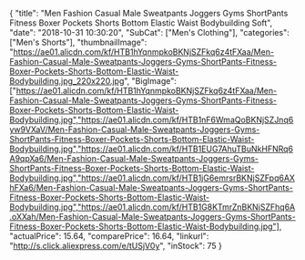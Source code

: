 {
	"title": "Men Fashion Casual Male Sweatpants Joggers Gyms ShortPants Fitness Boxer Pockets Shorts Bottom Elastic Waist Bodybuilding Soft",
	"date": "2018-10-31 10:30:20",
	"SubCat": ["Men's Clothing"],
	"categories": ["Men's Shorts"],
	"thumbnailImage": "https://ae01.alicdn.com/kf/HTB1hYqnmpkoBKNjSZFkq6z4tFXaa/Men-Fashion-Casual-Male-Sweatpants-Joggers-Gyms-ShortPants-Fitness-Boxer-Pockets-Shorts-Bottom-Elastic-Waist-Bodybuilding.jpg_220x220.jpg",
	"BigImage": ["https://ae01.alicdn.com/kf/HTB1hYqnmpkoBKNjSZFkq6z4tFXaa/Men-Fashion-Casual-Male-Sweatpants-Joggers-Gyms-ShortPants-Fitness-Boxer-Pockets-Shorts-Bottom-Elastic-Waist-Bodybuilding.jpg","https://ae01.alicdn.com/kf/HTB1nF6WmaQoBKNjSZJnq6yw9VXaV/Men-Fashion-Casual-Male-Sweatpants-Joggers-Gyms-ShortPants-Fitness-Boxer-Pockets-Shorts-Bottom-Elastic-Waist-Bodybuilding.jpg","https://ae01.alicdn.com/kf/HTB1EUG7AhuTBuNkHFNRq6A9qpXa6/Men-Fashion-Casual-Male-Sweatpants-Joggers-Gyms-ShortPants-Fitness-Boxer-Pockets-Shorts-Bottom-Elastic-Waist-Bodybuilding.jpg","https://ae01.alicdn.com/kf/HTB1jG6emrsrBKNjSZFpq6AXhFXa6/Men-Fashion-Casual-Male-Sweatpants-Joggers-Gyms-ShortPants-Fitness-Boxer-Pockets-Shorts-Bottom-Elastic-Waist-Bodybuilding.jpg","https://ae01.alicdn.com/kf/HTB1G8KTmrZnBKNjSZFhq6A.oXXah/Men-Fashion-Casual-Male-Sweatpants-Joggers-Gyms-ShortPants-Fitness-Boxer-Pockets-Shorts-Bottom-Elastic-Waist-Bodybuilding.jpg"],
	"actualPrice": 15.64,
	"comparePrice": 16.64,
	"linkurl": "http://s.click.aliexpress.com/e/tUSjV0y",
	"inStock": 75
}
